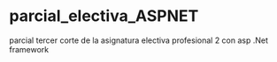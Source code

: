 # parcial_electiva_ASPNET
parcial tercer corte de la asignatura electiva profesional 2 con asp .Net framework
